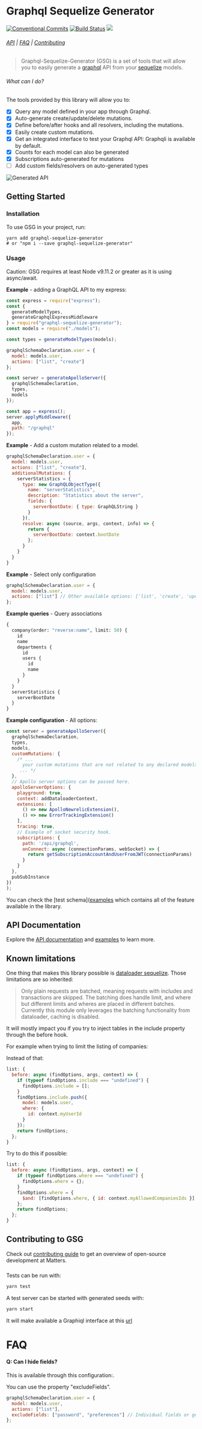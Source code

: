 # Graphql Sequelize Generator

<!-- [START badges] -->

[![Conventional Commits](https://img.shields.io/badge/Conventional%20Commits-1.0.0-yellow.svg)](https://conventionalcommits.org)
[![Build Status](https://travis-ci.org/matterstech/graphql-sequelize-generator.svg?branch=master)](https://travis-ci.org/matterstech/graphql-sequelize-generator)
![](https://img.shields.io/npm/v/graphql-sequelize-generator.svg)

<!-- [END badges] -->

###### [API](docs/api.md) | [FAQ](#faq) | [Contributing](https://github.com/matterstech/graphql-sequelize-generator/blob/master/CONTRIBUTING.md)

> Graphql-Sequelize-Generator (GSG) is a set of tools that will allow you to easily generate a [graphql](http://graphql.org/) API from your [sequelize](http://docs.sequelizejs.com/) models.

<!-- [START usecases] -->

###### What can I do?

The tools provided by this library will allow you to:

- [x] Query any model defined in your app through Graphql.
- [x] Auto-generate create/update/delete mutations.
- [x] Define before/after hooks and all resolvers, including the mutations.
- [x] Easily create custom mutations.
- [x] Get an integrated interface to test your Graphql API: Graphqli is available by default.
- [x] Counts for each model can also be generated
- [x] Subscriptions auto-generated for mutations
- [ ] Add custom fields/resolvers on auto-generated types
  <!-- [END usecases] -->

![Generated API](https://github.com/matterstech/graphql-sequelize-generator/raw/master/assets/screen-graphql-playground.png)

<!-- [START getstarted] -->

## Getting Started

### Installation

To use GSG in your project, run:

```
yarn add graphql-sequelize-generator
# or "npm i --save graphql-sequelize-generator"
```

### Usage

Caution: GSG requires at least Node v9.11.2 or greater as it is using async/await.

**Example** - adding a GraphQL API to my express:

```js
const express = require("express");
const {
  generateModelTypes,
  generateGraphqlExpressMiddleware
} = require("graphql-sequelize-generator");
const models = require("./models");

const types = generateModelTypes(models);

graphqlSchemaDeclaration.user = {
  model: models.user,
  actions: ["list", "create"]
};

const server = generateApolloServer({
  graphqlSchemaDeclaration,
  types,
  models
});

const app = express();
server.applyMiddleware({
  app,
  path: "/graphql"
});
```

**Example** - Add a custom mutation related to a model.

```js
graphqlSchemaDeclaration.user = {
  model: models.user,
  actions: ["list", "create"],
  additionalMutations: {
    serverStatistics = {
      type: new GraphQLObjectType({
        name: "serverStatistics",
        description: "Statistics about the server",
        fields: {
          serverBootDate: { type: GraphQLString }
        }
      }),
      resolve: async (source, args, context, info) => {
        return {
          serverBootDate: context.bootDate
        };
      }
    }
  }
}
```

**Example** - Select only configuration

```js
graphqlSchemaDeclaration.user = {
  model: models.user,
  actions: ["list"] // Other available options: ['list', 'create', 'update', 'delete', 'count']
};
```

**Example queries** - Query associations

```graphql
{
  company(order: "reverse:name", limit: 50) {
    id
    name
    departments {
      id
      users {
        id
        name
      }
    }
  }
  serverStatistics {
    serverBootDate
  }
}
```

**Example configuration** - All options:

```js
const server = generateApolloServer({
  graphqlSchemaDeclaration,
  types,
  models,
  customMutations: {
    /* ...
      your custom mutations that are not related to any declared models.
     ... */
  },
  // Apollo server options can be passed here.
  apolloServerOptions: {
    playground: true,
    context: addDataloaderContext,
    extensions: [
      () => new ApolloNewrelicExtension(),
      () => new ErrorTrackingExtension()
    ],
    tracing: true,
    // Example of socket security hook.
    subscriptions: {
      path: '/api/graphql',
      onConnect: async (connectionParams, webSocket) => {
        return getSubscriptionAccountAndUserFromJWT(connectionParams)
      }
    }
  },
  pubSubInstance
})
);
```

You can check the [test schema]([examples](https://github.com/matterstech/graphql-sequelize-generator/tree/master/src/tests/schema.js) which contains all of the feature available in the library.

<!-- [END getstarted] -->

## API Documentation

Explore the [API documentation](docs/api.md) and [examples](https://github.com/matterstech/graphql-sequelize-generator/tree/master/examples/) to learn more.

## Known limitations

One thing that makes this library possible is [dataloader sequelize](https://github.com/mickhansen/dataloader-sequelize). Those limitations are so inherited:

> Only plain requests are batched, meaning requests with includes and transactions are skipped. The batching does handle limit, and where but different limits and wheres are placed in different batches. Currently this module only leverages the batching functionality from dataloader, caching is disabled.

It will mostly impact you if you try to inject tables in the include property through the before hook.

For example when trying to limit the listing of companies:

Instead of that:

```js
list: {
  before: async (findOptions, args, context) => {
    if (typeof findOptions.include === "undefined") {
      findOptions.include = [];
    }
    findOptions.include.push({
      model: models.user,
      where: {
        id: context.myUserId
      }
    });
    return findOptions;
  };
}
```

Try to do this if possible:

```js
list: {
  before: async (findOptions, args, context) => {
    if (typeof findOptions.where === "undefined") {
      findOptions.where = {};
    }
    findOptions.where = {
      $and: [findOptions.where, { id: context.myAllowedCompaniesIds }]
    };
    return findOptions;
  };
}
```

## Contributing to GSG

Check out [contributing guide](https://github.com/matterstech/graphql-sequelize-generator/blob/master/CONTRIBUTING.md) to get an overview of open-source development at Matters.

###

Tests can be run with:

```bash
yarn test
```

A test server can be started with generated seeds with:

```bash
yarn start
```

It will make available a Graphiql interface at this [url](http://localhost:8080/graphql)

<!-- [START faq] -->

# FAQ

#### Q: Can I hide fields?

This is available through this configuration:.

You can use the property "excludeFields".

```js
graphqlSchemaDeclaration.user = {
  model: models.user,
  actions: ["list"],
  excludeFields: ["password", "preferences"] // Individual fields or generated models can be exluded.
};
```

<!-- [END faq] -->
